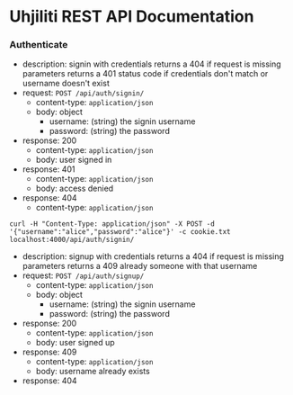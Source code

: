 # Uhjiliti REST API Documentation

### Authenticate

- description: signin with credentials
    returns a 404 if request is missing parameters
    returns a 401 status code if credentials don't match or username doesn't exist
- request: `POST /api/auth/signin/`
    - content-type: `application/json`
    - body: object
      - username: (string) the signin username
      - password: (string) the password
- response: 200
    - content-type: `application/json`
    - body: user signed in
- response: 401
    - content-type: `application/json`
    - body: access denied
- response: 404
    - content-type: `application/json`
```
curl -H "Content-Type: application/json" -X POST -d '{"username":"alice","password":"alice"}' -c cookie.txt localhost:4000/api/auth/signin/
```


- description: signup with credentials
    returns a 404 if request is missing parameters
    returns a 409 already someone with that username
- request: `POST /api/auth/signup/`
    - content-type: `application/json`
    - body: object
      - username: (string) the signin username
      - password: (string) the password
- response: 200
    - content-type: `application/json`
    - body: user signed up
- response: 409
    - content-type: `application/json`
    - body: username already exists
- response: 404
    - content-type: `application/json`
```
curl -H "Content-Type: application/json" -X POST -d '{"username":"alice","password":"alice"}' -c cookie.txt localhost:4000/api/auth/signup/
```

- description: signout
    resets requestor's cookie
- request: `GET /api/auth/signout/`
- response: 200
    - content-type: `application/json`
    - body: user signed out
```
curl -b cookie.txt -c cookie.txt http://localhost:4000/api/auth/signout/
```

### Projects

- description: make a new project 
    returns a 422 if invalid parameters
    returns a 401 if you don't have permission
- request: `POST /api/projects`
- TODO: finish
```
curl -d '{"name":"cool ass project", "description":"my first project"}' -H "Content-Type: application/json" -b cookie.txt -X POST http://localhost:4000/api/projects/
```

- description: add a user to a project ny username
    returns a 422 if invalid parameters
    returns a 404 if project or user cannot be found
    returns a 409 if user already exists
- request: `POST /api/projects/PROJECTID/user`
- TODO: finish
```
curl -d '{"username":"alice"}' -H "Content-Type: application/json" -b cookie.txt -X POST http://localhost:4000/api/projects/cool%20ass%20project/user
```

### Tickets

- description: adds a new ticket to the specified project
    returns a 422 if invalid parameters
    returns a 401 if you don't have permission
- request: `POST /api/projects/PROJECTID/tickets`
- TODO: finish
```
curl -d '{"title":"ticket1", "description":"my first ticket"}' -H "Content-Type: application/json" -b cookie.txt -X POST http://localhost:4000/api/projects/cool%20ass%20project2/tickets
```